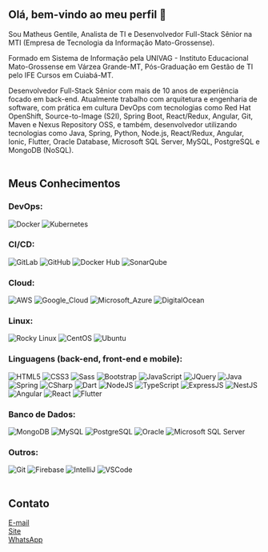 ## Olá, bem-vindo ao meu perfil 👋
Sou Matheus Gentile, Analista de TI e Desenvolvedor Full-Stack Sênior na MTI (Empresa de Tecnologia da Informação Mato-Grossense).

Formado em Sistema de Informação pela UNIVAG - Instituto Educacional Mato-Grossense em Várzea Grande-MT, Pós-Graduação em Gestão de TI pelo IFE Cursos em Cuiabá-MT.

Desenvolvedor Full-Stack Sênior com mais de 10 anos de experiência focado em back-end. Atualmente trabalho com arquitetura e engenharia de software, com prática em cultura DevOps com tecnologias como Red Hat OpenShift, Source-to-Image (S2I), Spring Boot, React/Redux, Angular, Git, Maven e Nexus Repository OSS, e também, desenvolvedor utilizando tecnologias como Java, Spring, Python, Node.js, React/Redux, Angular, Ionic, Flutter, Oracle Database, Microsoft SQL Server, MySQL, PostgreSQL e MongoDB (NoSQL).<br><br>

## Meus Conhecimentos

### DevOps:

![Docker](https://img.shields.io/badge/docker%20-%230db7ed.svg?&style=for-the-badge&logo=docker&logoColor=white)
![Kubernetes](https://img.shields.io/badge/kubernetes%20-%230db7ed.svg?&style=for-the-badge&logo=kubernetes&logoColor=white)

### CI/CD:

![GitLab](https://img.shields.io/badge/gitlab%20-%23FF9900.svg?&style=for-the-badge&logo=gitlab&logoColor=white)
![GitHub](https://img.shields.io/badge/github%20-%23121011.svg?&style=for-the-badge&logo=github&logoColor=white)
![Docker Hub](https://img.shields.io/badge/docker_hub%20-%230db7ed.svg?&style=for-the-badge&logo=docker&logoColor=white)
![SonarQube](https://img.shields.io/badge/sonarqube%20-%23007ACC.svg?&style=for-the-badge&logo=sonarqube&logoColor=white)

### Cloud:

![AWS](https://img.shields.io/badge/AWS%20-%23FF9900.svg?&style=for-the-badge&logo=amazon-aws&logoColor=white)
![Google_Cloud](https://img.shields.io/badge/Google%20Cloud%20-%234285F4.svg?&style=for-the-badge&logo=google-cloud&logoColor=white)
![Microsoft_Azure](https://img.shields.io/badge/azure%20-%230072C6.svg?&style=for-the-badge&logo=azure-devops&logoColor=white)
![DigitalOcean](https://img.shields.io/badge/DigitalOcean-%230167ff.svg?&style=for-the-badge&logo=digitalOcean&logoColor=white")

### Linux:

![Rocky Linux](https://img.shields.io/badge/rock_linux%20-%236DB33F.svg?&style=for-the-badge&logo=rockylinux&logoColor=white)
![CentOS](https://img.shields.io/badge/centos%20-%2320232a.svg?&style=for-the-badge&logo=centos&logoColor=white)
![Ubuntu](https://img.shields.io/badge/ubuntu%20-%23E34F26.svg?&style=for-the-badge&logo=ubuntu&logoColor=white)

### Linguagens (back-end, front-end e mobile):

![HTML5](https://img.shields.io/badge/html5%20-%23E34F26.svg?&style=for-the-badge&logo=html5&logoColor=white)
![CSS3](https://img.shields.io/badge/css3%20-%231572B6.svg?&style=for-the-badge&logo=css3&logoColor=white)
![Sass](https://img.shields.io/badge/SASS%20-hotpink.svg?&style=for-the-badge&logo=SASS&logoColor=white)
![Bootstrap](https://img.shields.io/badge/bootstrap%20-%23563D7C.svg?&style=for-the-badge&logo=bootstrap&logoColor=white)
![JavaScript](https://img.shields.io/badge/javascript%20-%23323330.svg?&style=for-the-badge&logo=javascript&logoColor=%23F7DF1E)
![JQuery](https://img.shields.io/badge/jquery%20-%230769AD.svg?&style=for-the-badge&logo=jquery&logoColor=white)
![Java](https://img.shields.io/badge/java-%23ED8B00.svg?&style=for-the-badge&logo=java&logoColor=white)
![Spring](https://img.shields.io/badge/spring%20-%236DB33F.svg?&style=for-the-badge&logo=spring&logoColor=white)
![CSharp](https://img.shields.io/badge/c%23%20-%23239120.svg?&style=for-the-badge&logo=c-sharp&logoColor=white)
![Dart](https://img.shields.io/badge/dart-%230175C2.svg?&style=for-the-badge&logo=dart&logoColor=white)
![NodeJS](https://img.shields.io/badge/node.js%20-%2343853D.svg?&style=for-the-badge&logo=node.js&logoColor=white)
![TypeScript](https://img.shields.io/badge/typescript%20-%23007ACC.svg?&style=for-the-badge&logo=typescript&logoColor=white)
![ExpressJS](https://img.shields.io/badge/express.js%20-%23404d59.svg?&logo=express&style=for-the-badge)
![NestJS](https://img.shields.io/badge/nestjs%20-%23E0234E.svg?&style=for-the-badge&logo=nestjs&logoColor=white)
![Angular](https://img.shields.io/badge/angular%20-%23DD0031.svg?&style=for-the-badge&logo=angular&logoColor=white)
![React](https://img.shields.io/badge/react_native%20-%2320232a.svg?&style=for-the-badge&logo=react&logoColor=%2361DAFB)
![Flutter](https://img.shields.io/badge/Flutter%20-%2302569B.svg?&style=for-the-badge&logo=Flutter&logoColor=white)

### Banco de Dados:

![MongoDB](https://img.shields.io/badge/MongoDB-%234ea94b.svg?&style=for-the-badge&logo=mongodb&logoColor=white)
![MySQL](https://img.shields.io/badge/mysql-%2300f.svg?&style=for-the-badge&logo=mysql&logoColor=white)
![PostgreSQL](https://img.shields.io/badge/postgresql-%23316192.svg?&style=for-the-badge&logo=postgresql&logoColor=white)
![Oracle](https://img.shields.io/badge/oracle%20-%23F00000.svg?&style=for-the-badge&logo=oracle&logoColor=white)
![Microsoft SQL Server](https://img.shields.io/badge/-SQL%20Server-CC2927?style=for-the-badge&logo=microsoft-sql-server&logoColor=white)

### Outros:

![Git](https://img.shields.io/badge/git%20-%23F05033.svg?&style=for-the-badge&logo=git&logoColor=white)
![Firebase](https://img.shields.io/badge/firebase%20-%23039BE5.svg?&style=for-the-badge&logo=firebase)
![IntelliJ](https://img.shields.io/badge/-IntelliJ%20IDEA-black?style=for-the-badge&logo=intellij-idea&logoColor=white)
![VSCode](https://img.shields.io/badge/-VSCode-007ACC?style=for-the-badge&logo=visual-studio-code&logoColor=white)<br><br>

## Contato

[E-mail](mailto:matheus@gentile.dev)<br>
[Site](https://gentile.dev/)<br>
[WhatsApp](https://api.whatsapp.com/send?phone=5565999317464)